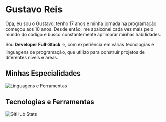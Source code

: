 # Gustavo Reis

Opa, eu sou o Gustavo, tenho 17 anos e minha jornada na programação começou aos 10 anos. Desde então, me apaixonei cada vez mais pelo mundo do código e busco constantemente aprimorar minhas habilidades.

Sou **Developer Full-Stack** ⭐, com experiência em várias tecnologias e linguagens de programação, que utilizo para construir projetos de diferentes níveis e áreas.

## Minhas Especialidades

![Linguagens e Ferramentas](https://skillicons.dev/icons?i=js,html,css,git,typescript,discord,python,nodejs,mysql,mongodb,lua,java,vscode,react,express,sqlite,tailwind)

## Tecnologias e Ferramentas

![GitHub Stats](https://github-readme-stats.vercel.app/api?username=reisdev7&count_private=true&hide_border=true&border_radius=5&show_icons=true&theme=radical&include_all_commits=false&bg_color=50,212121,3a3a3a&text_color=ffffff&title_color=ffffff)

